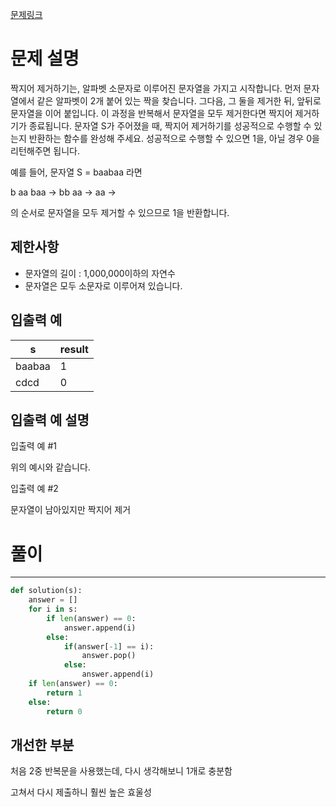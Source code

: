 [문제링크](https://school.programmers.co.kr/learn/courses/30/lessons/12973)

# 문제 설명

짝지어 제거하기는, 알파벳 소문자로 이루어진 문자열을 가지고 시작합니다. 먼저 문자열에서 같은 알파벳이 2개 붙어 있는 짝을 찾습니다. 그다음, 그 둘을 제거한 뒤, 앞뒤로 문자열을 이어 붙입니다. 이 과정을 반복해서 문자열을 모두 제거한다면 짝지어 제거하기가 종료됩니다. 문자열 S가 주어졌을 때, 짝지어 제거하기를 성공적으로 수행할 수 있는지 반환하는 함수를 완성해 주세요. 성공적으로 수행할 수 있으면 1을, 아닐 경우 0을 리턴해주면 됩니다.

예를 들어, 문자열 S = baabaa 라면

b aa baa → bb aa → aa →

의 순서로 문자열을 모두 제거할 수 있으므로 1을 반환합니다.


**제한사항**
---------

 * 문자열의 길이 : 1,000,000이하의 자연수
 * 문자열은 모두 소문자로 이루어져 있습니다.



**입출력 예**
-------------

s	| result
---|---
baabaa	| 1
cdcd	| 0



**입출력 예 설명**
--------------

입출력 예 #1

위의 예시와 같습니다.

입출력 예 #2

문자열이 남아있지만 짝지어 제거

# 풀이
---

```python
def solution(s):
    answer = []
    for i in s:
        if len(answer) == 0:
            answer.append(i)
        else:
            if(answer[-1] == i):
                answer.pop()
            else:
                answer.append(i)    
    if len(answer) == 0:
        return 1
    else:
        return 0
```
 


**개선한 부분**
--------------

처음 2중 반복문을 사용했는데, 다시 생각해보니 1개로 충분함

고쳐서 다시 제출하니 훨씬 높은 효울성  

